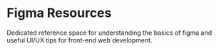 # Figma Resources 
Dedicated reference space for understanding the basics of figma and useful UI/UX tips for front-end web development. 

